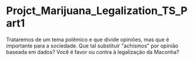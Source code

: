 # Projct_Marijuana_Legalization_TS_Part1
Trataremos de um tema polêmico e que divide opiniões, mas que é importante para a sociedade. Que tal substituir "achismos" por opinião baseada em dados?  Você é favor ou contra à legalização da Maconha?
